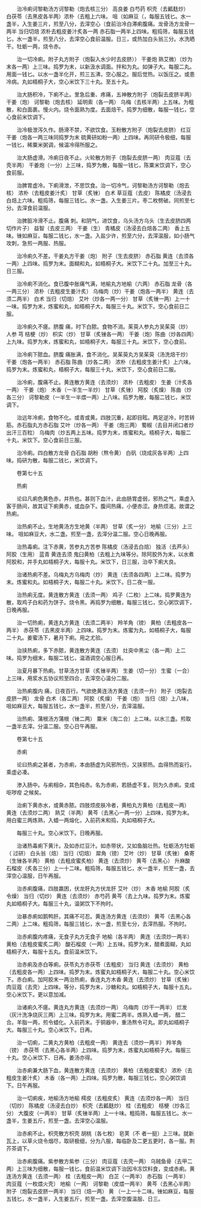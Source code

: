 <!-- { "loadSidebar": true } -->
　　治冷痢诃黎勒汤方诃黎勒（炮去核三分） 高良姜 白芍药 枳壳（去瓤麸炒） 白茯苓（去黑皮各半两）浓朴（去粗上六味。 咀（如麻豆（，每服五钱匕。水一盏半，入生姜三片，煎至八分，去滓空心（食前治冷白滞痢腹痛。龙骨汤方龙骨一两半 当归切焙 浓朴去粗皮姜汁炙各一两 赤石脂一两半上四味。粗捣筛，每服五钱匕，水一盏半，煎至八分，去滓空心食前温服。日三，或热加白头翁三分。水洗晒干。牡蛎一两，烧令赤。

　　治一切冷痢。附子丸方附子（炮裂入水少时去皮脐）） 干姜炮 熟艾微）（炒为末各一两）上三味。捣罗为末，以新汲水调面。拌和为丸。如弹子大。每服二丸。用面一钱匕。以水一盏半化开，煎三五沸，空心服之。服后觉热。以饭压之。或患冷病。丸如梧桐子大，空心米饮下三十丸。至五十丸。

　　治大肠积冷，下痢不止。里急后重、疼痛，五神散方附子（炮裂去皮脐半两） 干姜（炮） 诃黎勒（炮去核） 延明索（各一两） 乌梅（去核半两）上五味。为粗散，和白面裹。慢火内。烧令面熟为度。去面焙干。捣罗为细散，每服一钱匕，空心食前米饮调下。

　　治冷极泄泻久作。肠滑不禁，不欲饮食。玉粉散方附子（炮裂去皮脐） 红豆 干姜（炮各一两三味同捣罗为末 硫黄研如粉一两）上四味。再同研令极细，每服一钱匕，稀粟米粥调，候温冷得所服之。

　　治大肠虚滑。冷痢日夜不止。火轮散方附子（炮裂去皮脐一两） 肉豆蔻（去壳半两） 干姜炮（一分）上三味，捣罗为散，每服一钱匕，陈粟米饮调下，空心食前服。

　　治脾胃虚冷。下痢滑泄，不思饮食。治一切冷气，诃黎勒汤方诃黎勒（炮去核） 浓朴（去粗皮姜汁炙） 甘草（炙锉） 白术 草豆蔻（去皮） 陈橘皮（汤浸去白焙上六味。粗捣筛，每服三钱匕。水一盏。入生姜三片。枣二枚劈破。同煎至七分。去滓食前温服。

　　治脾脏冷滑不止。腹痛 刺。和阴气，进饮食，乌头汤方乌头（生去皮脐四两切作片子） 益智（去皮三两） 干姜（生） 青橘皮（汤浸去白焙各二两） 香上五味。锉如麻豆，每服二钱匕，水一盏。入盐少许，煎至六分，去滓温服，如小肠气攻刺，急煎一两服、热服。

　　治冷痢久不差。干姜丸方干姜（炮） 附子（生去皮脐） 赤石脂 黄连（去须各一两）上四味。捣罗为末。面糊和丸，如梧桐子大。米饮下二十丸。加至三十丸。日三服。

　　治冷痢不消化。食已腹中胀痛气满，地榆丸方地榆（六两） 赤石脂 龙骨（各一两三分） 浓朴（去粗皮生姜汁炙） 乌梅肉（炒）干姜（炮各一两半） 黄连（去须二两半） 白术 当归（切焙） 艾叶（炒各一两一分） 甘草（炙锉一两）上一十一味。捣罗为末，炼蜜和丸，如梧桐子大，每服三十丸。米饮下。空心食前日二服。

　　治冷痢久不瘥。脐腹 痛，时下白脓。食物不消。茱萸人参丸方吴茱萸（炒） 人参 芎 桔梗（炒） 枳实（炒） 甘草（炙锉各一两） 干姜（炮）陈曲（炒各四两）上九味。捣罗为末，炼蜜和丸，如梧桐子大，每服三十丸。米饮下，空心食前。

　　治冷痢下脓血。脐腹 痛胀满，食不消化。吴茱萸丸方吴茱萸（汤洗焙干炒） 干姜（炮各一两半） 赤石脂 陈曲（炒各二两） 浓朴（去粗皮生姜汁炙）上六味。捣罗为末。炼蜜和丸，梧桐子大，每服三十丸，米饮下，空心食前日二服。

　　治冷痢，腹痛不止。黄连散方黄连（去须炒） 浓朴（去粗皮） 生姜（汁炙各一两） 干姜（炮） 木香（一半生一半炒） 甘草（炙锉） 阿胶（炙燥） 陈曲（炒各三分） 诃黎勒皮（一半生一半煨一两）上八味。捣罗为散，每服二钱匕，米饮调下。

　　治远年冷痢，食物不化。或青或黄。四肢沉重，起即目眩。两足逆冷，时苦转筋。赤石脂丸方赤石脂 艾叶（炒各一两） 干姜（炮三两） 蜀椒（去目并闭口者炒出汗三百粒） 乌梅肉（炒五两上五味。捣罗为末，炼蜜和丸。梧桐子大，每服二十丸，米饮下。空心食前日三服。

　　治冷痢。四白散方龙骨 白石脂 胡粉（熬令黄） 白矾（烧成灰各半两）上四味。捣研为散，每服二钱匕，米饮调下。

　　卷第七十五

　　热痢

　　论曰凡痢色黄色赤，并热也。甚则下血汁，此由肠胃虚弱，邪热之气，乘虚入客于肠间，故其证下痢黄赤，或血杂下。腹间热痛，小便赤涩。身热烦渴。故谓之热痢。

　　治热痢不止。生地黄汤方生地黄（半两） 甘草（炙一分） 地榆（三分）上三味。 咀如麻豆大，水二盏。煎至一盏，去滓分温二服。空心日晚再服。

　　治热毒痢。注下赤黄，苦参丸方苦参 陈橘皮（汤浸去白焙） 独活（去芦头） 阿胶（生用） 蓝青 黄连去须 鬼臼黄柏（去粗上九味等分。除阿胶外为末，以水煮阿胶和，并手丸如梧桐子大，每服十丸。米饮下，日三服，治卒下痢大良。

　　治诸热痢不差。乌梅丸方乌梅肉（炒） 黄连（去须各四两）上二味。捣罗为末。炼蜜和丸。如梧桐子大，每服二十丸。米饮下。日二夜一服。

　　治热痢无度。黄连散方黄连（去须一两） 鸡子（二枚）上二味。捣罗黄连为散，取鸡子白和药为饼子。烧令黑。再捣罗为细散，每服三钱匕，空心粥饮调下，日晚再服。

　　治一切热痢，黄连丸方黄连（去须二两半） 羚羊角（镑） 黄柏（去粗皮各一两半） 赤茯苓（去黑皮半两）上四味。捣罗为末。炼蜜为丸，如梧桐子大，每服二十丸。姜蜜汤下，暑月下痢。用之尤验。

　　治挟热痢，多下赤脓，黄连散方黄连（去须） 灶突中黑尘（各一两）上二味。捣罗为细末，每服二钱匕，温酒调空心服日再。

　　治夏月暴下热痢。甘草汤方甘草（炙锉半两） 生姜（切一分） 生蜜（一合）上三味，用浆水五协议煎至四合，去滓空心温分二服。

　　治热痢腹内 痛，日夜百行。气欲绝黄连汤方黄连（去须一升） 附子（炮裂去皮脐一两） 龙骨 白术（各二两） 阿胶（炙燥） 干姜（炮） 当归（焙）上八味， 咀如麻豆大，每服五钱匕，水一盏半，煎至八分，去滓温服。

　　治热痢、蒲根汤方蒲根（锉二两） 粟米（淘二合）上二味。以水三盏。煎取一盏半去滓。分温二服。空心日午再服。

　　卷第七十五

　　赤痢

　　论曰热痢之甚者，为赤痢，本由肠虚为风邪所伤，又挟邪热。血得热而妄行。乘虚必凑。

　　渗入肠中。与痢相杂，其色纯赤。名为赤痢，若肠虚不复。则为久赤痢。变成呕哕疳 之候矣。

　　治痢下黄赤水，或黄赤脓。四肢烦皮肤冷者，黄柏丸方黄柏（去粗皮一两） 黄连（去须炒二两） 熟艾（半两） 黄芩（去黑心一两一分）上四味，捣罗为末。用白蜜三两炼熟，入蜡一两熔化，入前药末和捣，丸如梧桐子大。

　　每服三十丸。空心米饮下。日晚再服。

　　治诸热毒痢下黄汁。及如赤烂豆汁。如赤带状，又如鱼脑壮热。牡蛎汤方牡蛎（ 过研） 白头翁（焙） 当归（切焙） 犀角（镑） 艾叶（炒） 甘草（炙锉） 桑寄（生锉各半两） 黄柏（去粗皮蜜炙柏） 黄连（去须炒） 黄芩（去黑心） 升麻酸石榴皮（炙各三分）上一十二味。粗捣筛，每服五钱匕，水一盏半，煎至一盏，去滓空心温服，日午再服。

　　治赤痢腹痛，四肢羸困，伏龙肝丸方伏龙肝 艾叶（炒） 木香 地榆 阿胶（炙令燥） 当归（切炒） 黄连（去须炒） 赤芍药 黄芩（去上九味。捣罗为末。炼蜜丸如梧桐子大。每服三十丸，温粥饮下不拘时。

　　治暴赤痢如鹅鸭肝。其痛不可忍。黄连汤方黄连（去须炒） 黄芩（去黑心各二两）上二味。粗捣筛，每服三钱匕，水一盏，煎至七分，去滓热服。不拘时。

　　治赤痢腹内疼痛，无食子丸方无食子 地榆（各半两） 黄连（去须炒一两半） 黄柏（去粗皮蜜炙二两） 酸石榴皮（一两）上五味。捣罗为末，醋煮面糊，丸如梧桐子大，每服十五丸。食前温米饮下。

　　治赤痢及赤白等痢。茯苓丸方赤茯苓（去粗皮） 当归 黄连（去须炒） 黄柏（去粗皮各一两）上四味。捣罗为末。炼蜜丸如梧桐子大，每服二十丸。空心米饮下。赤白痢。加阿胶末一两治热痢，香连丸方木香 黄连（去须炒） 甘草（炙锉） 肉豆蔻（去壳）上四味。等分，捣罗为末，沙糖和丸。如梧桐子大，每服十五丸，空心米饮下。更以意加减。

　　治诸痢久不瘥。黄连丸方黄连（去须炒一两） 乌梅肉（炒干一两半） 烂发（灰汁洗净烧灰三两）上三味。捣罗为末。用蜜二两半。炼熟入蜡一两， 醋二合。羊脂一两，煎令蜡化。入前药末。于铜器中，重汤熬令可丸。即丸如梧桐子大。每服三十丸。空心米饮下。日再。

　　治一切痢，二黄丸方黄柏（去粗皮一两） 黄连去（须炒一两半） 羚羊角（镑） 赤茯苓（去黑心各半两）上四味。捣罗为末，炼蜜丸如梧桐子大。每服三十丸。空心米饮下、日再。姜汤亦得。

　　治赤痢兼大肠下血，黄连散方黄连（去须炒） 黄柏（去粗皮蜜炙） 浓朴（去粗皮生姜汁炙） 木香（各一两）上四味。捣罗为散，每服三钱匕，空心粥饮调下。日午再服。

　　治一切痢疾，地榆汤方地榆 樗皮（去粗皮炙） 黄连（去须炒各一两） 当归（切炒） 陈橘皮（汤浸去白炒） 枳壳（去瓤麸炒） 桂（去粗皮） 桔梗（炒各三分） 大腹皮（一两半） 甘草（炙锉半两）上一十味。粗捣筛，每服五钱匕。水一盏半，生姜五斤，煎至一盏。去滓空心温服。

　　治赤痢不止。枳壳散方枳壳 胡桃（各七枚） 皂荚（不 者一挺）上三味。就新瓦上，以草火烧令烟尽，取研极细，分为八服，每临卧及二更五更时，各一服。荆芥茶调下。

　　治赤痢腹痛。紫参散方紫参（三分） 肉豆蔻（去壳一两） 乌贼鱼骨（去甲二两）上三味为细散，每服一钱匕，食前温米饮调下治因冷冻饮料食，变成赤痢。黄连汤方黄连（去须一两） 桂（去粗皮一两） 白芷（一两半） 赤石脂（一两半） 肉豆蔻（一枚煨火壳） 地榆（一两） 诃黎勒（皮煨一两半） 黄芩（去黑心半两） 附子（炮裂去皮脐一两半） 当归（焙一两） 黄 （一上一十二味。锉如麻豆，每服五钱匕，水一盏半，入生姜五斤，煎至一盏。去滓空腹温服、日三。

